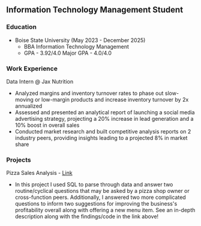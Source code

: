 ## Information Technology Management Student

### Education
- Boise State University (May 2023 - December 2025)
  - BBA Information Technology Management
  - GPA - 3.92/4.0 Major GPA - 4.0/4.0

### Work Experience
Data Intern @ Jax Nutrition
- Analyzed margins and inventory turnover rates to phase out slow-moving or low-margin products and increase inventory turnover by 2x annualized
- Assessed and presented an analytical report of launching a social media advertising strategy, projecting a 20% increase in lead generation and a 10% boost in overall sales
- Conducted market research and built competitive analysis reports on 2 industry peers, providing insights leading to a projected 8% in market share

### Projects
Pizza Sales Analysis - [Link](https://github.com/bradymillr/PizzaSalesAnalysis)
- In this project I used SQL to parse through data and answer two routine/cyclical questions that may be asked by a pizza shop owner or cross-function peers. Additionally, I answered two more complicated questions to inform two suggestions for improving the business's profitability overall along with offering a new menu item. See an in-depth description along with the findings/code in the link above!
